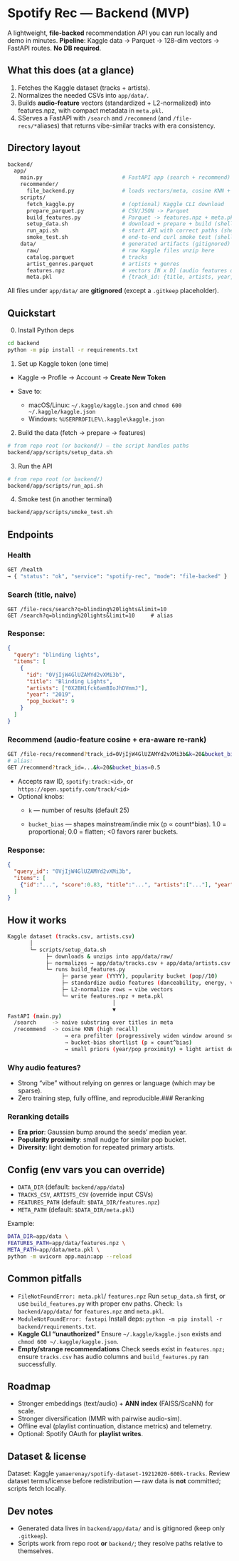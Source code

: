 # Spotify Rec — Backend (MVP)

A lightweight, **file-backed** recommendation API you can run locally and demo in minutes.
**Pipeline**: Kaggle data → Parquet → 128-dim vectors → FastAPI routes. **No DB required**.

## What this does (at a glance)

1. Fetches the Kaggle dataset (tracks + artists).
2. Normalizes the needed CSVs into `app/data/`.
3. Builds **audio-feature** vectors (standardized + L2-normalized) into features.npz, with compact metadata in `meta.pkl`.
4. SServes a FastAPI with `/search` and `/recommend` (and `/file-recs/*`aliases) that returns vibe-similar tracks with era consistency.

## Directory layout
```bash
backend/
  app/
    main.py                         # FastAPI app (search + recommend)
    recommender/
      file_backend.py               # loads vectors/meta, cosine KNN + small rerank
    scripts/
      fetch_kaggle.py               # (optional) Kaggle CLI download
      prepare_parquet.py            # CSV/JSON -> Parquet
      build_features.py             # Parquet -> features.npz + meta.pkl
      setup_data.sh                 # download + prepare + build (shell, easiest)
      run_api.sh                    # start API with correct paths (shell)
      smoke_test.sh                 # end-to-end curl smoke test (shell)
    data/                           # generated artifacts (gitignored)
      raw/                          # raw Kaggle files unzip here
      catalog.parquet               # tracks
      artist_genres.parquet         # artists + genres
      features.npz                  # vectors [N x D] (audio features only)
      meta.pkl                      # {track_id: {title, artists, year, pop_bucket}}
```

All files under `app/data/` are **gitignored** (except a `.gitkeep` placeholder).

## Quickstart
0) Install Python deps
``` bash
cd backend
python -m pip install -r requirements.txt
```
1) Set up Kaggle token (one time)

* Kaggle → Profile → Account → **Create New Token**

* Save to:
   * macOS/Linux: `~/.kaggle/kaggle.json` and `chmod 600 ~/.kaggle/kaggle.json`
   * Windows: `%USERPROFILE%\.kaggle\kaggle.json`

2) Build the data (fetch → prepare → features)
``` bash
# from repo root (or backend/) — the script handles paths
backend/app/scripts/setup_data.sh
```

3) Run the API
```bash
# from repo root (or backend/)
backend/app/scripts/run_api.sh
```

4) Smoke test (in another terminal)
``` bash
backend/app/scripts/smoke_test.sh
```

## Endpoints
### Health
``` bash
GET /health
→ { "status": "ok", "service": "spotify-rec", "mode": "file-backed" }
```

### Search (title, naive)
```
GET /file-recs/search?q=blinding%20lights&limit=10
GET /search?q=blinding%20lights&limit=10     # alias
```

### Response:
```json
{
  "query": "blinding lights",
  "items": [
    {
      "id": "0VjIjW4GlUZAMYd2vXMi3b",
      "title": "Blinding Lights",
      "artists": ["0X2BH1fck6amBIoJhDVmmJ"],
      "year": "2019",
      "pop_bucket": 9
    }
  ]
}
```
### Recommend (audio-feature cosine + era-aware re-rank)
``` bash
GET /file-recs/recommend?track_id=0VjIjW4GlUZAMYd2vXMi3b&k=20&bucket_bias=0.5
# alias:
GET /recommend?track_id=...&k=20&bucket_bias=0.5
```
* Accepts raw ID, `spotify:track:<id>`, or `https://open.spotify.com/track/<id>`
* Optional knobs:
  * `k` — number of results (default 25)

  * `bucket_bias` — shapes mainstream/indie mix (p ∝ count^bias). 1.0 = proportional; 0.0 = flatten; <0 favors rarer buckets.

### Response:
```json
{
  "query_id": "0VjIjW4GlUZAMYd2vXMi3b",
  "items": [
    {"id":"...", "score":0.83, "title":"...", "artists":["..."], "year": 2020, "pop_bucket": 8}
  ]
}
```
## How it works
```bash
Kaggle dataset (tracks.csv, artists.csv)
       │
       └─ scripts/setup_data.sh
            ├─ downloads & unzips into app/data/raw/
            ├─ normalizes → app/data/tracks.csv + app/data/artists.csv
            └─ runs build_features.py
                 ├─ parse year (YYYY), popularity bucket (pop//10)
                 ├─ standardize audio features (danceability, energy, valence, tempo, loudness, etc.)
                 ├─ L2-normalize rows → vibe vectors
                 └─ write features.npz + meta.pkl
                                 │
                                 ▼
FastAPI (main.py)
  /search     -> naive substring over titles in meta
  /recommend  -> cosine KNN (high recall)
                  → era prefilter (progressively widen window around seed median year)
                  → bucket-bias shortlist (p ∝ count^bias)
                  → small priors (year/pop proximity) + light artist de-dup

```

### Why audio features?
* Strong “vibe” without relying on genres or language (which may be sparse).
* Zero training step, fully offline, and reproducible.### Reranking 

### Reranking details
* **Era prior**: Gaussian bump around the seeds’ median year.
* **Popularity proximity**: small nudge for similar pop bucket.
* **Diversity**: light demotion for repeated primary artists.

## Config (env vars you can override)
* `DATA_DIR` (default: `backend/app/data`)
* `TRACKS_CSV`, `ARTISTS_CSV` (override input CSVs)
* `FEATURES_PATH` (default: `$DATA_DIR/features.npz`)
* `META_PATH` (default: `$DATA_DIR/meta.pkl`)

Example:
```bash 
DATA_DIR=app/data \
FEATURES_PATH=app/data/features.npz \
META_PATH=app/data/meta.pkl \
python -m uvicorn app.main:app --reload
```

## Common pitfalls

* `FileNotFoundError: meta.pkl`/ `features.npz`
  Run `setup_data.sh` first, or use `build_features.py` with proper env paths.
  Check: `ls backend/app/data/` for `features.npz` and `meta.pkl`.
* `ModuleNotFoundError: fastapi`
  Install deps: `python -m pip install -r backend/requirements.txt`.
* **Kaggle CLI “unauthorized”**
  Ensure `~/.kaggle/kaggle.json` exists and `chmod 600 ~/.kaggle/kaggle.json`.
* **Empty/strange recommendations**
  Check seeds exist in `features.npz;` ensure `tracks.csv` has audio columns and `build_features.py` ran successfully.

## Roadmap
* Stronger embeddings (text/audio) + **ANN index** (FAISS/ScaNN) for scale.
* Stronger diversification (MMR with pairwise audio-sim).
* Offline eval (playlist continuation, distance metrics) and telemetry.
* Optional: Spotify OAuth for **playlist writes**.

## Dataset & license

Dataset: Kaggle `yamaerenay/spotify-dataset-19212020-600k-tracks`.
Review dataset terms/license before redistribution — raw data is **not** committed; scripts fetch locally.

## Dev notes
* Generated data lives in `backend/app/data/` and is gitignored (keep only `.gitkeep`).
* Scripts work from repo root **or** `backend/`; they resolve paths relative to themselves.